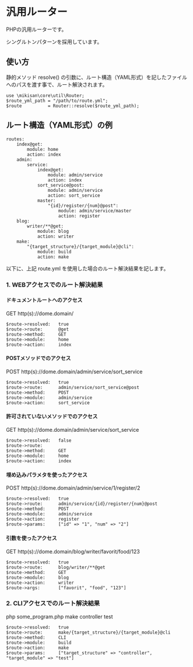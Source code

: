 # 汎用ルーター

PHPの汎用ルーターです。

シングルトンパターンを採用しています。

## 使い方

静的メソッド resolve() の引数に、ルート構造（YAML形式）を記したファイルへのパスを渡す事で、ルート解決されます。

```
use \mikisan\core\util\Router;
$route_yml_path = "/path/to/route.yml";
$route          = Router::resolve($route_yml_path);
```

## ルート構造（YAML形式）の例

```
routes:
    index@get:
        module: home
        action: index
    admin:
        service:
            index@get:
                module: admin/service
                action: index
            sort_service@post:
                module: admin/service
                action: sort_service
            master:
                "{id}/register/{num}@post":
                    module: admin/service/master
                    action: register
    blog:
        writer/**@get:
            module: blog
            action: writer
    make:
        "{target_structure}/{target_module}@cli":
            module: build
            action: make
```

以下に、上記 route.yml を使用した場合のルート解決結果を記します。

### 1. WEBアクセスでのルート解決結果

#### ドキュメントルートへのアクセス

GET http(s)://dome.domain/

```
$route->resolved:   true
$route->route:      @get
$route->method:     GET
$route->module:     home
$route->action:     index
```

#### POSTメソッドでのアクセス

POST http(s)://dome.domain/admin/service/sort_service

```
$route->resolved:   true
$route->route:      admin/service/sort_service@post
$route->method:     POST
$route->module:     admin/service
$route->action:     sort_service
```

#### 許可されていないメソッドでのアクセス

GET http(s)://dome.domain/admin/service/sort_service

```
$route->resolved:   false
$route->route:      
$route->method:     GET
$route->module:     home
$route->action:     index
```

#### 埋め込みパラメタを使ったアクセス

POST http(s)://dome.domain/admin/service/1/register/2

```
$route->resolved:   true
$route->route:      admin/service/{id}/register/{num}@post
$route->method:     POST
$route->module:     admin/service
$route->action:     register
$route->params:     ["id" => "1", "num" => "2"]
```

#### 引数を使ったアクセス

GET http(s)://dome.domain/blog/writer/favorit/food/123

```
$route->resolved:   true
$route->route:      blog/writer/**@get
$route->method:     GET
$route->module:     blog
$route->action:     writer
$route->args:       ["favorit", "food", "123"]
```

### 2. CLIアクセスでのルート解決結果

php some_program.php make controller test

```
$route->resolved:   true
$route->route:      make/{target_structure}/{target_module}@cli
$route->method:     CLI
$route->module:     build
$route->action:     make
$route->params:     ["target_structure" => "controller", "target_module" => "test"]
```

